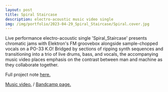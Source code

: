 ```yaml
---
layout: post
title: Spiral Staircase
description: electro-acoustic music video single
img: /img/portfolio/2023-04-29_Spiral_Staircase/Spiral.cover.jpg
---
```


Live performance electro-acoustic single 'Spiral_Staircase' presents chromatic jams with Elektron's FM groovebox alongside sample-chopped vocals on a PO-33 K.O! Bridged by sections of ripping synth sequences and transitioning into a trio of live drums, bass, and vocals, the accompanying music video places emphasis on the contrast between man and machine as they collaborate together.

Full project note [here.](https://enoodle.net/text/2023-04-30_Spiral_Staircase/)

[Music video.](https://youtu.be/o5WuVFDfwCA) / [Bandcamp page.](https://enoodle.bandcamp.com/track/spiral-staircase)

<div class="img_row">
	<img class="col one" src="{{ site.baseurl }}/img/portfolio/2023-04-29_Spiral_Staircase/Spiral.cover.jpg" alt="" title="Spiral_Staircase-cover"/>
	<img class="col two" src="{{ site.baseurl }}/img/portfolio/2023-04-29_Spiral_Staircase/SS_trio.jpg" alt="" title="Spiral_Staircase-trio"/>
</div>
<div class="img_row">
	<img class="col two" src="{{ site.baseurl }}/img/portfolio/2023-04-29_Spiral_Staircase/SS_bw-desk.jpg" alt="" title="Spiral_Staircase-desk"/>
	<img class="col one" src="{{ site.baseurl }}/img/portfolio/2023-04-29_Spiral_Staircase/SS_BSII.jpg" alt="" title="Spiral_Staircase-BSII"/>
</div>
 
